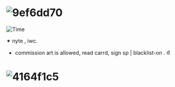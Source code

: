 # ![9ef6dd70](https://github.com/user-attachments/assets/de37a025-ba4c-4c9c-95f5-c8c8fb9c8455)

![Time](https://github.com/user-attachments/assets/235ac632-ed9a-43a5-b2e9-2e36af4715a5)
         
✦ nyte , iwc. 
- commission art is allowed, read carrd, sign sp | blacklist-on . <img width="15" height="15" alt="dc298511" src="https://github.com/user-attachments/assets/dc243d23-7fee-4fdb-8e18-df91285dec8f" />

#     ![4164f1c5](https://github.com/user-attachments/assets/4016eee0-df3c-4118-b4d1-cee720bb08af) 
